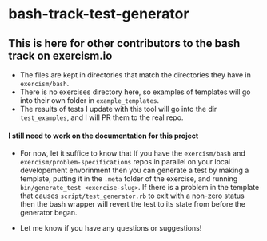 # bash-track-test-generator

## This is here for other contributors to the bash track on exercism.io

- The files are kept in directories that match the directories they have in `exercism/bash`.
- There is no exercises directory here, so examples of templates will go into their own folder in `example_templates`.
- The results of tests I update with this tool will go into the dir `test_examples`, and I will PR them to the real repo.

#### I still need to work on the documentation for this project
- For now, let it suffice to know that If you have the `exercism/bash` and `exercism/problem-specifications` repos in parallel on your local developement envorinment then you can generate a test by making a template, putting it in the `.meta` folder of the exercise, and running `bin/generate_test <exercise-slug>`.  If there is a problem in the template that causes `script/test_generator.rb` to exit with a non-zero status then the bash wrapper will revert the test to its state from before the generator began.

- Let me know if you have any questions or suggestions!
